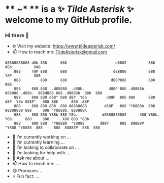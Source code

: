 ** ~* ** is a ✨ _Tilde Asterisk_ ✨ welcome to my GitHub profile.
=======
### Hi there 👋
- 🌐 Visit my website: https://www.tildeasterisk.com/
- 📫 How to reach me: TildeAsterisk@gmail.com
```
88888888888 d8b 888      888                      d8888          888                    d8b          888      
    888     Y8P 888      888                     d88888          888                    Y8P          888      
    888         888      888                    d88P888          888                                 888      
    888     888 888  .d88888  .d88b.           d88P 888 .d8888b  888888 .d88b.  888d888 888 .d8888b  888  888 
    888     888 888 d88" 888 d8P  Y8b         d88P  888 88K      888   d8P  Y8b 888P"   888 88K      888 .88P 
    888     888 888 888  888 88888888        d88P   888 "Y8888b. 888   88888888 888     888 "Y8888b. 888888K  
    888     888 888 Y88b 888 Y8b.           d8888888888      X88 Y88b. Y8b.     888     888      X88 888 "88b 
    888     888 888  "Y88888  "Y8888       d88P     888  88888P'  "Y888 "Y8888  888     888  88888P' 888  888 
```

- 🔭 I’m currently working on ...
- 🌱 I’m currently learning ...
- 👯 I’m looking to collaborate on ...
- 🤔 I’m looking for help with ...
- 💬 Ask me about ...
- 📫 How to reach me: ...
- 😄 Pronouns: ...
- ⚡ Fun fact: ...

<!-- <h1><strong>~ CandyBox, The Original.</strong></h1>
                <iframe id="cbframe" scrolling="no" frameBorder="0"  src="https://candybox2.github.io/candybox/"></iframe>
                <p>* When working on creating an ASCII art web game, it is hard not to draw inspiration from CandyBox. Originally released in April 2013. The sequel is programmed in TypeScript, whereas the original is in JavaScript.</p> -->
